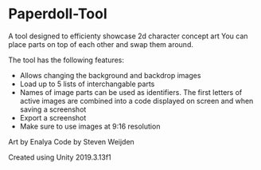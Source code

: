 # Paperdoll-Tool
A tool designed to efficienty showcase 2d character concept art
You can place parts on top of each other and swap them around.

The tool has the following features:
- Allows changing the background and backdrop images
- Load up to 5 lists of interchangable parts
- Names of image parts can be used as identifiers. 
The first letters of active images are combined into a code displayed on screen
and when saving a screenshot
- Export a screenshot
- Make sure to use images at 9:16 resolution

Art by Enalya
Code by Steven Weijden

Created using Unity 2019.3.13f1 
